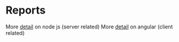 # Reports

More [detail](./server/README.md) on node js (server related)
More [detail](./reports-client/README.md) on angular (client related)

